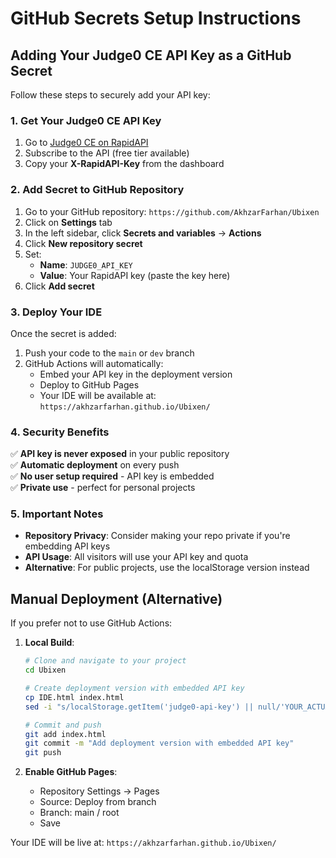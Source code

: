 # GitHub Secrets Setup Instructions

## Adding Your Judge0 CE API Key as a GitHub Secret

Follow these steps to securely add your API key:

### 1. Get Your Judge0 CE API Key
1. Go to [Judge0 CE on RapidAPI](https://rapidapi.com/judge0-official/api/judge0-ce/)
2. Subscribe to the API (free tier available)
3. Copy your **X-RapidAPI-Key** from the dashboard

### 2. Add Secret to GitHub Repository
1. Go to your GitHub repository: `https://github.com/AkhzarFarhan/Ubixen`
2. Click on **Settings** tab
3. In the left sidebar, click **Secrets and variables** → **Actions**
4. Click **New repository secret**
5. Set:
   - **Name**: `JUDGE0_API_KEY`
   - **Value**: Your RapidAPI key (paste the key here)
6. Click **Add secret**

### 3. Deploy Your IDE
Once the secret is added:
1. Push your code to the `main` or `dev` branch
2. GitHub Actions will automatically:
   - Embed your API key in the deployment version
   - Deploy to GitHub Pages
   - Your IDE will be available at: `https://akhzarfarhan.github.io/Ubixen/`

### 4. Security Benefits
✅ **API key is never exposed** in your public repository  
✅ **Automatic deployment** on every push  
✅ **No user setup required** - API key is embedded  
✅ **Private use** - perfect for personal projects  

### 5. Important Notes
- **Repository Privacy**: Consider making your repo private if you're embedding API keys
- **API Usage**: All visitors will use your API key and quota
- **Alternative**: For public projects, use the localStorage version instead

## Manual Deployment (Alternative)
If you prefer not to use GitHub Actions:

1. **Local Build**:
   ```bash
   # Clone and navigate to your project
   cd Ubixen
   
   # Create deployment version with embedded API key
   cp IDE.html index.html
   sed -i "s/localStorage.getItem('judge0-api-key') || null/'YOUR_ACTUAL_API_KEY'/" index.html
   
   # Commit and push
   git add index.html
   git commit -m "Add deployment version with embedded API key"
   git push
   ```

2. **Enable GitHub Pages**:
   - Repository Settings → Pages
   - Source: Deploy from branch
   - Branch: main / root
   - Save

Your IDE will be live at: `https://akhzarfarhan.github.io/Ubixen/`
